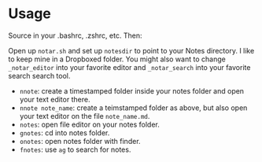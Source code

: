 # Usage

Source in your .bashrc, .zshrc, etc.  Then:

Open up `notar.sh` and set up `notesdir` to point to your Notes directory.
I like to keep mine in a Dropboxed folder.  You might also want to change
`_notar_editor` into your favorite editor and `_notar_search` into your
favorite search search tool.

* `nnote`: create a timestamped folder inside your notes folder and open
your text editor there.
* `nnote note_name`: create a teimstamped folder as above, but also open
your text editor on the file `note_name.md`.
* `notes`: open file editor on your notes folder.
* `gnotes`: cd into notes folder.
* `onotes`: open notes folder with finder.
* `fnotes`: use `ag` to search for notes.
